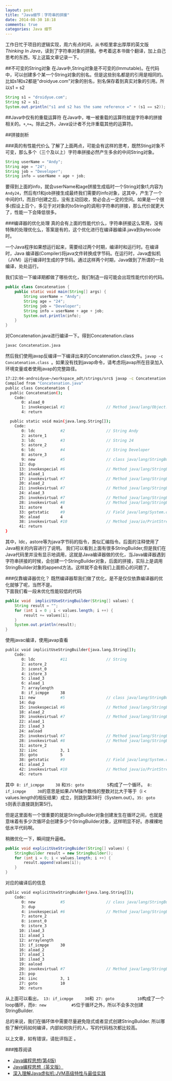 ```yaml
---
layout: post
title: "Java细节：字符串的拼接"
date: 2014-08-30 18:18
comments: true
categories: Java 细节
---
```


工作日忙于项目的逻辑实现，周六有点时间，从书柜里拿出厚厚的英文版*Thinking In Java*，读到了字符串对象的拼接。参考着这本书做个翻译，加上自己思考的东西，写上这篇文章记录一下。
<!--more-->
##不可变的String对象
在Java中,String对象是不可变的(Immutable)。在代码中，可以创建多个某一个String对象的别名。但是这些别名都是的引用是相同的。  
比如s1和s2都是"droidyue.com"对象的别名，别名保存着到真实对象的引用。所以s1 = s2
```java fileos:false
String s1 = "droidyue.com";
String s2 = s1;
System.out.println("s1 and s2 has the same reference =" + (s1 == s2));
```

##Java中仅有的重载运算符
在Java中，唯一被重载的运算符就是字符串的拼接相关的。`+`,`+=`。除此之外，Java设计者不允许重载其他的运算符。

##拼接剖析

###真的有性能代价么
了解了上面两点，可能会有这样的思考，既然Sting对象不可变，那么多个（三个及以上）字符串拼接必然产生多余的中间String对象。
```java fileos:false
String userName = "Andy";
String age = "24";
String job = "Developer";
String info = userName + age + job;
```
要得到上面的info，就会userName和age拼接生成临时一个String对象t1,内容为`Andy24`，然后有t1和job拼接生成最终我们需要的info对象，这其中，产生了一个中间的t1，而且t1创建之后，没有主动回收，势必会占一定的空间。如果是一个很多(假设上百个，多见于对对象的toString的调用)字符串的拼接，那么代价就更大了，性能一下会降低很多。

###编译器的优化处理
真的会有上面的性能代价么，字符串拼接这么常用，没有特殊的处理优化么，答案是有的，这个优化进行在编译器编译.java到bytecode时。

一个Java程序如果想运行起来，需要经过两个时期，编译时和运行时。在编译时，Java 编译器(Compiler)将java文件转换成字节码。在运行时，Java虚拟机（JVM）运行编译时生成的字节码。通过这样两个时期，Java做到了所谓的一处编译，处处运行。

我们实验一下编译期都做了哪些优化，我们制造一段可能会出现性能代价的代码。
```java fileos:false
public class Concatenation {
	public static void main(String[] args) {
		String userName = "Andy";
		String age = "24";
		String job = "Developer";
		String info = userName + age + job;
		System.out.println(info);
	}
}
```
对Concatenation.java进行编译一下。得到Concatenation.class
```bash fileos:false
javac Concatenation.java
```
然后我们使用javap反编译一下编译出来的Concatenation.class文件。`javap -c Concatenation.class `。如果没有找到javap命令，请考虑将javap所在目录加入环境变量或者使用javap的完整路径。
```bash fileos:false
17:22:04-androidyue~/workspace_adt/strings/src$ javap -c Concatenation.class 
Compiled from "Concatenation.java"
public class Concatenation {
  public Concatenation();
    Code:
       0: aload_0       
       1: invokespecial #1                  // Method java/lang/Object."<init>":()V
       4: return        

  public static void main(java.lang.String[]);
    Code:
       0: ldc           #2                  // String Andy
       2: astore_1      
       3: ldc           #3                  // String 24
       5: astore_2      
       6: ldc           #4                  // String Developer
       8: astore_3      
       9: new           #5                  // class java/lang/StringBuilder
      12: dup           
      13: invokespecial #6                  // Method java/lang/StringBuilder."<init>":()V
      16: aload_1       
      17: invokevirtual #7                  // Method java/lang/StringBuilder.append:(Ljava/lang/String;)Ljava/lang/StringBuilder;
      20: aload_2       
      21: invokevirtual #7                  // Method java/lang/StringBuilder.append:(Ljava/lang/String;)Ljava/lang/StringBuilder;
      24: aload_3       
      25: invokevirtual #7                  // Method java/lang/StringBuilder.append:(Ljava/lang/String;)Ljava/lang/StringBuilder;
      28: invokevirtual #8                  // Method java/lang/StringBuilder.toString:()Ljava/lang/String;
      31: astore        4
      33: getstatic     #9                  // Field java/lang/System.out:Ljava/io/PrintStream;
      36: aload         4
      38: invokevirtual #10                 // Method java/io/PrintStream.println:(Ljava/lang/String;)V
      41: return        
}
```
其中，ldc，astore等为java字节码的指令，类似汇编指令。后面的注释使用了Java相关的内容进行了说明。
我们可以看到上面有很多StringBuilder,但是我们在Java代码里并没有显示地调用，这就是Java编译器做的优化，当Java编译器遇到字符串拼接的时候，会创建一个StringBuilder对象，后面的拼接，实际上是调用StringBuilder对象的append方法。这样就不会有我们上面担心的问题了。

###仅靠编译器优化？
既然编译器帮我们做了优化，是不是仅仅依靠编译器的优化就够了呢，当然不是。   
下面我们看一段未优化性能较低的代码
```java fileos:false
public void  implicitUseStringBuilder(String[] values) {
	String result = "";
	for (int i = 0 ; i < values.length; i ++) {
		result += values[i];
	}
	System.out.println(result);
}
```
使用javac编译，使用javap查看
```bash fileos:false
public void implicitUseStringBuilder(java.lang.String[]);
    Code:
       0: ldc           #11                 // String 
       2: astore_2      
       3: iconst_0      
       4: istore_3      
       5: iload_3       
       6: aload_1       
       7: arraylength   
       8: if_icmpge     38
      11: new           #5                  // class java/lang/StringBuilder
      14: dup           
      15: invokespecial #6                  // Method java/lang/StringBuilder."<init>":()V
      18: aload_2       
      19: invokevirtual #7                  // Method java/lang/StringBuilder.append:(Ljava/lang/String;)Ljava/lang/StringBuilder;
      22: aload_1       
      23: iload_3       
      24: aaload        
      25: invokevirtual #7                  // Method java/lang/StringBuilder.append:(Ljava/lang/String;)Ljava/lang/StringBuilder;
      28: invokevirtual #8                  // Method java/lang/StringBuilder.toString:()Ljava/lang/String;
      31: astore_2      
      32: iinc          3, 1
      35: goto          5
      38: getstatic     #9                  // Field java/lang/System.out:Ljava/io/PrintStream;
      41: aload_2       
      42: invokevirtual #10                 // Method java/io/PrintStream.println:(Ljava/lang/String;)V
      45: return        
```
其中` 8: if_icmpge     38` 和`35: goto          5`构成了一个循环。` 8: if_icmpge     38`的意思是如果JVM操作数栈的整数对比大于等于（i < values.length的相反结果）成立，则跳到第38行（System.out）。`35: goto          5`则表示直接跳到第5行。

但是这里面有一个很重要的就是StringBuilder对象创建发生在循环之间，也就是意味着有多少次循环会创建多少个StringBuilder对象，这样明显不好。赤裸裸地低水平代码啊。

稍微优化一下，瞬间提升逼格。
```java fileos:false
public void explicitUseStringBuider(String[] values) {
	StringBuilder result = new StringBuilder();
	for (int i = 0; i < values.length; i ++) {
		result.append(values[i]);
	}
}
```
对应的编译后的信息
```bash fileos:false
public void explicitUseStringBuider(java.lang.String[]);
    Code:
       0: new           #5                  // class java/lang/StringBuilder
       3: dup           
       4: invokespecial #6                  // Method java/lang/StringBuilder."<init>":()V
       7: astore_2      
       8: iconst_0      
       9: istore_3      
      10: iload_3       
      11: aload_1       
      12: arraylength   
      13: if_icmpge     30
      16: aload_2       
      17: aload_1       
      18: iload_3       
      19: aaload        
      20: invokevirtual #7                  // Method java/lang/StringBuilder.append:(Ljava/lang/String;)Ljava/lang/StringBuilder;
      23: pop           
      24: iinc          3, 1
      27: goto          10
      30: return      
```
从上面可以看出，` 13: if_icmpge     30`和` 27: goto          10`构成了一个loop循环，而`0: new           #5`位于循环之外，所以不会多次创建StringBuilder.

总的来说，我们在循环体中需要尽量避免隐式或者显式创建StringBuilder. 所以哪些了解代码如何编译，内部如何执行的人，写的代码档次都比较高。


以上文章，如有错误，请批评指正 。


###推荐阅读
  * <a href="http://www.amazon.cn/gp/product/B0011F7WU4/ref=as_li_tf_tl?ie=UTF8&camp=536&creative=3200&creativeASIN=B0011F7WU4&linkCode=as2&tag=droidyue-23">Java编程思想(第4版)</a><img src="http://ir-cn.amazon-adsystem.com/e/ir?t=droidyue-23&l=as2&o=28&a=B0011F7WU4" width="1" height="1" border="0" alt="" style="border:none !important; margin:0px !important;" />
  * <a href="http://www.amazon.cn/gp/product/B0011C3CVA/ref=as_li_tf_tl?ie=UTF8&camp=536&creative=3200&creativeASIN=B0011C3CVA&linkCode=as2&tag=droidyue-23">Java编程思想（英文版）</a><img src="http://ir-cn.amazon-adsystem.com/e/ir?t=droidyue-23&l=as2&o=28&a=B0011C3CVA" width="1" height="1" border="0" alt="" style="border:none !important; margin:0px !important;" />
  * <a href="http://www.amazon.cn/gp/product/B00D2ID4PK/ref=as_li_tf_tl?ie=UTF8&camp=536&creative=3200&creativeASIN=B00D2ID4PK&linkCode=as2&tag=droidyue-23">深入理解Java虚拟机:JVM高级特性与最佳实践</a><img src="http://ir-cn.amazon-adsystem.com/e/ir?t=droidyue-23&l=as2&o=28&a=B00D2ID4PK" width="1" height="1" border="0" alt="" style="border:none !important; margin:0px !important;" />
